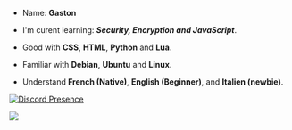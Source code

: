 
- Name: **Gaston**

- I'm curent learning: ***Security, Encryption and JavaScript***.

- Good with **CSS**, **HTML**, **Python** and **Lua**.

- Familiar with **Debian**, **Ubuntu** and **Linux**.

- Understand **French (Native)**, **English (Beginner)**, and **Italien (newbie)**.

[![Discord Presence](https://lanyard.cnrad.dev/api/647826268280324118)](https://lanyard.cnrad.dev/api/647826268280324118)

![](https://github-readme-stats.vercel.app/api?username=gastoncks&theme=omni&hide_border=false&include_all_commits=true&count_private=false)
